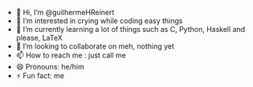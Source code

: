 - 👋 Hi, I’m @guilhermeHReinert
- 👀 I’m interested in crying while coding easy things
- 🌱 I’m currently learning a lot of things such as C, Python, Haskell and please, LaTeX
- 💞️ I’m looking to collaborate on meh, nothing yet
- 📫 How to reach me : just call me
- 😄 Pronouns: he/him
- ⚡ Fun fact: me

<!---
guilhermeHReinert/guilhermeHReinert is a ✨ special ✨ repository because its `README.md` (this file) appears on your GitHub profile.
You can click the Preview link to take a look at your changes.
--->
